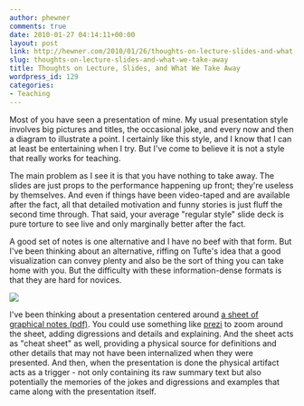 ```yaml
---
author: phewner
comments: true
date: 2010-01-27 04:14:11+00:00
layout: post
link: http://hewner.com/2010/01/26/thoughts-on-lecture-slides-and-what-we-take-away/
slug: thoughts-on-lecture-slides-and-what-we-take-away
title: Thoughts on Lecture, Slides, and What We Take Away
wordpress_id: 129
categories:
- Teaching
---
```


Most of you have seen a presentation of mine.  My usual presentation style involves big pictures and titles, the occasional joke, and every now and then a diagram to illustrate a point.  I certainly like this style, and I know that I can at least be entertaining when I try.  But I've come to believe it is not a style that really works for teaching.

The main problem as I see it is that you have nothing to take away.  The slides are just props to the performance happening up front; they're useless by themselves.  And even if things have been video-taped and are available after the fact, all that detailed motivation and funny stories is just fluff the second time through.  That said, your average "regular style" slide deck is pure torture to see live and only marginally better after the fact.

A good set of notes is one alternative and I have no beef with that form.  But I've been thinking about an alternative, riffing on Tufte's idea that a good visualization can convey plenty and also be the sort of thing you can take home with you.  But the difficulty with these information-dense formats is that they are hard for novices.

[![](http://technofetish.net/buffaloblog/wp-content/uploads/2010/01/pnp-screenshot.png)](http://technofetish.net/buffaloblog/wp-content/uploads/2010/01/pnp-summary.pdf)

I've been thinking about a presentation centered around [a sheet of graphical notes (pdf)](http://technofetish.net/buffaloblog/wp-content/uploads/2010/01/pnp-summary.pdf).  You could use something like [prezi](http://prezi.com) to zoom around the sheet, adding digressions and details and explaining.  And the sheet acts as "cheat sheet" as well, providing a physical source for definitions and other details that may not have been internalized when they were presented.  And then, when the presentation is done the physical artifact acts as a trigger - not only containing its raw summary text but also potentially the memories of the jokes and digressions and examples that came along with the presentation itself.
